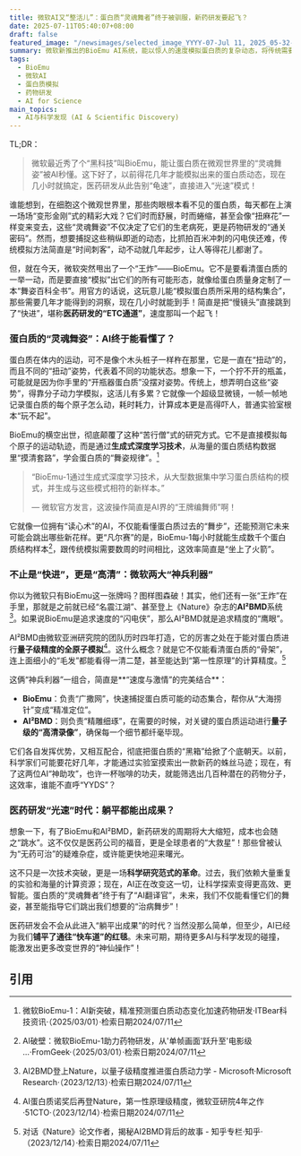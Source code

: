 ```yaml
---
title: 微软AI又“整活儿”：蛋白质“灵魂舞者”终于被驯服，新药研发要起飞？
date: 2025-07-11T05:40:07+08:00
draft: false
featured_image: "/newsimages/selected_image_YYYY-07-Jul 11, 2025_05-32-02-749.jpg"
summary: 微软新推出的BioEmu AI系统，能以惊人的速度模拟蛋白质的复杂动态，将传统需要几年完成的模拟任务缩短至几小时，极大地加速了药物研发进程。结合其另一款“神兵利器”AI²BMD的量子级精度，微软正用AI重新定义生命科学的研究范式，让新药研发从“龟速”变“光速”。
tags: 
  - BioEmu
  - 微软AI
  - 蛋白质模拟
  - 药物研发
  - AI for Science
main_topics: 
  - AI与科学发现 (AI & Scientific Discovery)
---
```


TL;DR：
> 微软最近秀了个“黑科技”叫BioEmu，能让蛋白质在微观世界里的“灵魂舞姿”被AI秒懂。这下好了，以前得花几年才能模拟出来的蛋白质动态，现在几小时就搞定，医药研发从此告别“龟速”，直接进入“光速”模式！

谁能想到，在细胞这个微观世界里，那些肉眼根本看不见的蛋白质，每天都在上演一场场“变形金刚”式的精彩大戏？它们时而舒展，时而蜷缩，甚至会像“扭麻花”一样变来变去，这些“灵魂舞姿”不仅决定了它们的生老病死，更是药物研发的“通关密码”。然而，想要捕捉这些稍纵即逝的动态，比抓拍百米冲刺的闪电侠还难，传统模拟方法简直是“时间刺客”，动不动就几年起步，让人等得花儿都谢了。

但，就在今天，微软突然甩出了一个“王炸”——BioEmu。它不是要看清蛋白质的一举一动，而是要直接“模拟”出它们的所有可能形态，就像给蛋白质量身定制了一本“舞姿百科全书”。用官方的话说，这玩意儿能“模拟蛋白质所采用的结构集合”，那些需要几年才能得到的洞察，现在几小时就能到手！简直是把“慢镜头”直接跳到了“快进”，堪称**医药研发的“ETC通道”**，速度那叫一个起飞！

### 蛋白质的“灵魂舞姿”：AI终于能看懂了？

蛋白质在体内的运动，可不是像个木头桩子一样杵在那里，它是一直在“扭动”的，而且不同的“扭动”姿势，代表着不同的功能状态。想象一下，一个拧不开的瓶盖，可能就是因为你手里的“开瓶器蛋白质”没摆对姿势。传统上，想弄明白这些“姿势”，得靠分子动力学模拟，这活儿有多累？它就像一个超级显微镜，一帧一帧地记录蛋白质的每个原子怎么动，耗时耗力，计算成本更是高得吓人，普通实验室根本“玩不起”。

BioEmu的横空出世，彻底颠覆了这种“苦行僧”式的研究方式。它不是直接模拟每个原子的运动轨迹，而是通过**生成式深度学习技术**，从海量的蛋白质结构数据里“摸清套路”，学会蛋白质的“舞姿规律”。[^1]

> “BioEmu-1通过生成式深度学习技术，从大型数据集中学习蛋白质结构的模式，并生成与这些模式相符的新样本。”
>
> — 微软官方发言，这波操作简直是AI界的“王牌编舞师”啊！

它就像一位拥有“读心术”的AI，不仅能看懂蛋白质过去的“舞步”，还能预测它未来可能会跳出哪些新花样。更“凡尔赛”的是，BioEmu-1每小时就能生成数千个蛋白质结构样本[^2]，跟传统模拟需要数周的时间相比，这效率简直是“坐上了火箭”。

### 不止是“快进”，更是“高清”：微软两大“神兵利器”

你以为微软只有BioEmu这一张牌吗？图样图森破！其实，他们还有一张“王炸”在手里，那就是之前就已经“名震江湖”、甚至登上《Nature》杂志的**AI²BMD**系统[^3]。如果说BioEmu是追求速度的“闪电侠”，那么AI²BMD就是追求精度的“鹰眼”。

AI²BMD由微软亚洲研究院的团队历时四年打造，它的厉害之处在于能对蛋白质进行**量子级精度的全原子模拟**[^4]。这什么概念？就是它不仅能看清蛋白质的“骨架”，连上面细小的“毛发”都能看得一清二楚，甚至能达到“第一性原理”的计算精度。[^5]

这俩“神兵利器”一组合，简直是**“速度与激情”的完美结合**：

*   **BioEmu**：负责“广撒网”，快速捕捉蛋白质可能的动态集合，帮你从“大海捞针”变成“精准定位”。
*   **AI²BMD**：则负责“精雕细琢”，在需要的时候，对关键的蛋白质运动进行**量子级的“高清录像”**，确保每一个细节都纤毫毕现。

它们各自发挥优势，又相互配合，彻底把蛋白质的“黑箱”给掀了个底朝天。以前，科学家们可能要花好几年，才能通过实验室摸索出一款新药的蛛丝马迹；现在，有了这两位AI“神助攻”，也许一杯咖啡的功夫，就能筛选出几百种潜在的药物分子，这效率，谁能不直呼“YYDS”？

### 医药研发“光速”时代：躺平都能出成果？

想象一下，有了BioEmu和AI²BMD，新药研发的周期将大大缩短，成本也会随之“跳水”。这不仅仅是医药公司的福音，更是全球患者的“大救星”！那些曾被认为“无药可治”的疑难杂症，或许能更快地迎来曙光。

这不只是一次技术突破，更是一场**科学研究范式的革命**。过去，我们依赖大量重复的实验和海量的计算资源；现在，AI正在改变这一切，让科学探索变得更高效、更智能。蛋白质的“灵魂舞者”终于有了“AI翻译官”，未来，我们不仅能看懂它们的舞姿，甚至能指导它们跳出我们想要的“治病舞步”！

医药研发会不会从此进入“躺平出成果”的时代？当然没那么简单，但至少，AI已经为我们**铺平了通往“快车道”的红毯**。未来可期，期待更多AI与科学发现的碰撞，能激发出更多改变世界的“神仙操作”！

## 引用

[^1]: 微软BioEmu-1：AI新突破，精准预测蛋白质动态变化加速药物研发·ITBear科技资讯·（2025/03/01）·检索日期2024/07/11
[^2]: AI破壁：微软BioEmu-1助力药物研发，从'单帧画面'跃升至'电影级 ...·FromGeek·（2025/03/01）·检索日期2024/07/11
[^3]: AI2BMD登上Nature，以量子级精度推进蛋白质动力学 - Microsoft·Microsoft Research·（2023/12/13）·检索日期2024/07/11
[^4]: AI蛋白质诺奖后再登Nature，第一性原理级精度，微软亚研院4年之作·51CTO·（2023/12/14）·检索日期2024/07/11
[^5]: 对话《Nature》论文作者，揭秘AI2BMD背后的故事 - 知乎专栏·知乎·（2023/12/14）·检索日期2024/07/11

